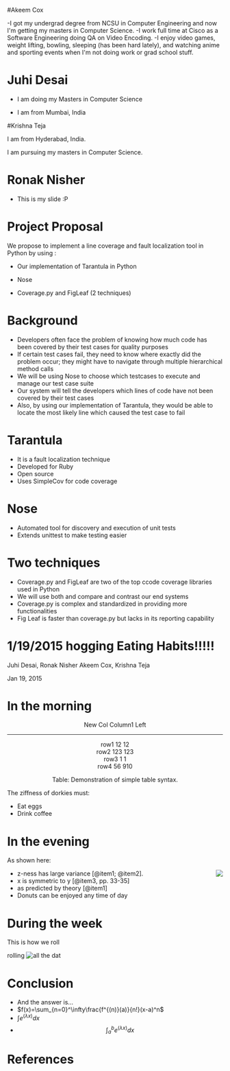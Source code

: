 
#Akeem Cox

-I got my undergrad degree from NCSU in Computer Engineering and now I'm getting my masters in Computer Science.
-I work full time at Cisco as a Software Engineering doing QA on Video Encoding. 
-I enjoy video games, weight lifting, bowling, sleeping (has been hard lately), and watching anime and sporting events when I'm not doing work or grad school stuff.
 
# Juhi Desai

- I am doing my Masters in Computer Science

- I am from Mumbai, India


#Krishna Teja

 I am from Hyderabad, India. 
 
 I am pursuing my masters in Computer Science.

# Ronak Nisher

- This is my slide :P

# Project Proposal

We propose to implement a line coverage and fault localization tool in Python by using : 

- Our implementation of Tarantula in Python

- Nose

- Coverage.py and FigLeaf (2 techniques)

# Background

- Developers often face the problem of knowing how much code has been covered by their test cases for quality purposes
- If certain test cases fail, they need to know where exactly did the problem occur; they might have to navigate through multiple hierarchical method calls
- We will be using Nose to choose which testcases to execute and manage our test case suite
- Our system will tell the developers which lines of code have not been covered by their test cases
- Also, by using our implementation of Tarantula, they would be able to locate the most likely line which caused the test case to fail  

# Tarantula

- It is a fault localization technique
- Developed for Ruby
- Open source
- Uses SimpleCov for code coverage

# Nose

- Automated tool for discovery and execution of unit tests
- Extends unittest to make testing easier

# Two techniques

- Coverage.py and FigLeaf are two of the top ccode coverage libraries used in Python
- We will use both and compare and contrast our end systems
- Coverage.py is complex and standardized in providing more functionalities 
- Fig Leaf is faster than coverage.py but lacks in its reporting capability


#  1/19/2015 hogging Eating Habits!!!!!

 Juhi Desai, Ronak Nisher
  Akeem Cox, Krishna Teja

 Jan 19, 2015

# In the morning


<center>

New Col	    Column1      Left      
-------   ----------    -------- 
row1        12          12            
row2	   123          123          
row3	    1            1           
row4	   56           910            
	
Table:  Demonstration of simple table syntax.

</center>

The ziffness of dorkies must:

- Eat eggs
- Drink coffee

# In the evening

As shown here:

<img align=right src="../img/plot/plot1.png">

- z-ness has large variance [@item1; @item2].
- x is symmetric to y  [@item3, pp. 33-35]
- as predicted by theory [@item1]
- Donuts can be enjoyed any time of day


# During the week

This is how we roll

rolling ![all the dat](../img/dot/dot1.png)

# Conclusion

- And the answer is...
- $f(x)=\sum_{n=0}^\infty\frac{f^{(n)}(a)}{n!}(x-a)^n$
- $\int e^(\lambda x) dx$
- $$\int_{a}^{b} e^(\lambda x) dx$$


# References
